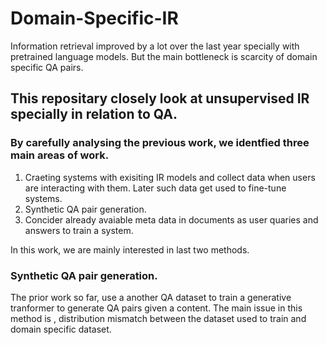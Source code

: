 # Domain-Specific-IR
Information retrieval improved by a lot over the last year specially with pretrained language models.  But the main bottleneck is scarcity of domain specific QA pairs.

## This repositary closely look at unsupervised IR specially in relation to QA.

### By carefully analysing the previous work, we identfied three main areas of work. 

1. Craeting systems with exisiting IR models and collect data when users are interacting with them. Later such data get used to fine-tune systems.
2. Synthetic QA pair generation.
3. Concider already avaiable meta data in documents as user quaries and answers to train a system.


In this work, we are mainly interested in last two methods. 


### Synthetic QA pair generation.

The prior work so far, use a another QA dataset to train a generative tranformer to generate QA pairs given a content. The main issue in this method is , distribution mismatch between the dataset used to train and domain specific dataset. 
